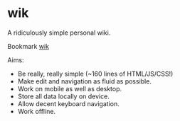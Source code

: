 # wik

A ridiculously simple personal wiki.

Bookmark <a href="https://cdn.rawgit.com/martinpllu/wik/master/index.html">wik</a>

Aims:

* Be really, really simple (~160 lines of HTML/JS/CSS!)
* Make edit and navigation as fluid as possible.
* Work on mobile as well as desktop.
* Store all data locally on device.
* Allow decent keyboard navigation.
* Work offline.




